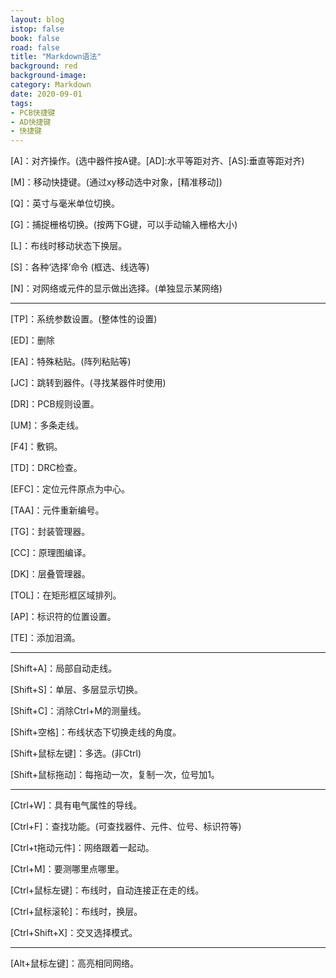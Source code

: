 ```yaml
---
layout: blog
istop: false
book: false              
road: false            
title: "Markdown语法"
background: red
background-image: 
category: Markdown
date: 2020-09-01
tags:
- PCB快捷键
- AD快捷键
- 快捷键
---
```




[A]：对齐操作。(选中器件按A键。[AD]:水平等距对齐、[AS]:垂直等距对齐)

[M]：移动快捷键。(通过xy移动选中对象，[精准移动])

[Q]：英寸与毫米单位切换。

[G]：捕捉栅格切换。(按两下G键，可以手动输入栅格大小)

[L]：布线时移动状态下换层。

[S]：各种‘选择’命令 (框选、线选等)

[N]：对网络或元件的显示做出选择。(单独显示某网络)

*****

[TP]：系统参数设置。(整体性的设置)

[ED]：删除

[EA]：特殊粘贴。(阵列粘贴等)

[JC]：跳转到器件。(寻找某器件时使用)

[DR]：PCB规则设置。

[UM]：多条走线。

[F4]：敷铜。

[TD]：DRC检查。

[EFC]：定位元件原点为中心。

[TAA]：元件重新编号。

[TG]：封装管理器。

[CC]：原理图编译。

[DK]：层叠管理器。

[TOL]：在矩形框区域排列。

[AP]：标识符的位置设置。

[TE]：添加泪滴。

*****

[Shift+A]：局部自动走线。

[Shift+S]：单层、多层显示切换。

[Shift+C]：消除Ctrl+M的测量线。

[Shift+空格]：布线状态下切换走线的角度。

[Shift+鼠标左键]：多选。(非Ctrl)

[Shift+鼠标拖动]：每拖动一次，复制一次，位号加1。

*****

[Ctrl+W]：具有电气属性的导线。

[Ctrl+F]：查找功能。(可查找器件、元件、位号、标识符等)

[Ctrl+t拖动元件]：网络跟着一起动。

[Ctrl+M]：要测哪里点哪里。

[Ctrl+鼠标左键]：布线时，自动连接正在走的线。

[Ctrl+鼠标滚轮]：布线时，换层。

[Ctrl+Shift+X]：交叉选择模式。

*****

[Alt+鼠标左键]：高亮相同网络。

